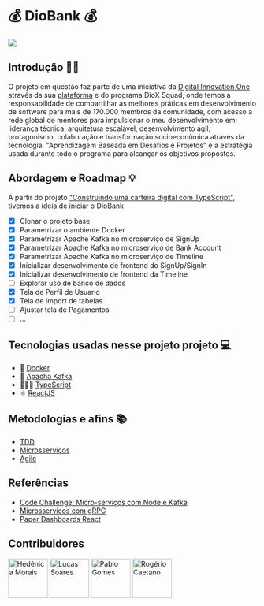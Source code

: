 # 💰 DioBank 💰

![](https://thumbs.gfycat.com/GreedyReasonableGoldenmantledgroundsquirrel-max-1mb.gif)

## Introdução ✍🏽
O projeto em questão faz parte de uma iniciativa da [Digital Innovation One](https://www.linkedin.com/company/digitalinnovation-one/) através da sua [plataforma](https://web.digitalinnovation.one) e do programa DioX Squad, onde temos a responsabilidade de compartilhar as melhores práticas em desenvolvimento de software para mais de 170.000 membros da comunidade, com acesso a rede global de mentores para impulsionar o meu desenvolvimento em: liderança técnica, arquitetura escalável, desenvolvimento ágil, protagonismo, colaboração e transformação socioeconômica através da tecnologia. "Aprendizagem Baseada em Desafios e Projetos" é a estratégia usada durante todo o programa para alcançar os objetivos propostos.

## Abordagem e Roadmap 💡
A partir do projeto ["Construindo uma carteira digital com TypeScript"](https://web.digitalinnovation.one/lab/construindo-uma-carteira-digital-com-typescript/), tivemos a ideia de iniciar o DioBank

- [X] Clonar o projeto base
- [X] Parametrizar o ambiente Docker
- [X] Parametrizar Apache Kafka no microserviço de SignUp
- [X] Parametrizar Apache Kafka no microserviço de Bank Account
- [X] Parametrizar Apache Kafka no microserviço de Timeline
- [X] Inicializar desenvolvimento de frontend do SignUp/SignIn
- [X] Inicializar desenvolvimento de frontend da Timeline
- [ ] Explorar uso de banco de dados
- [X] Tela de Perfil de Usuario
- [X] Tela de Import de tabelas
- [ ] Ajustar tela de Pagamentos
- [ ] ...

## Tecnologias usadas nesse projeto projeto 💻

- 🐳 [Docker](https://www.docker.com)
- 💭 [Apacha Kafka](https://kafka.apache.org/documentation/)
- 👩🏽‍💻 [TypeScript](https://www.typescriptlang.org)
- ⚛️ [ReactJS](https://pt-br.reactjs.org)

## Metodologias e afins 📚
- [TDD](https://pt.wikipedia.org/wiki/Test-driven_development)
- [Microsserviços](https://www.thoughtworks.com/pt/insights/blog/microservices-nutshell)
- [Agile](agilemanifesto.org)

## Referências
- [Code Challenge: Micro-serviços com Node e Kafka](https://www.youtube.com/watch?v=-H8pD7sMcfo)
- [Microsserviços com gRPC](https://www.youtube.com/watch?v=FcZ00E5PLIE)
- [Paper Dashboards React](https://github.com/creativetimofficial/paper-dashboard-react)

## Contribuidores

<a href="https://github.com/hedenica"><img src="https://avatars2.githubusercontent.com/u/56850413?s=460&u=21eee89a16c2735be9ac25bdb956bde0a359a5f8&v=4" title="Hedênica Morais" width="80" height="80"></a>
<a href="https://github.com/lucassgomes"><img src="https://avatars0.githubusercontent.com/u/29816632?s=460&u=ce45d796b68ec1f00f6c6cf4f2823f4584ae8387&v=4" title="Lucas Soares" width="80" height="80"></a>
<a href="https://github.com/pablojr17"><img src="https://avatars2.githubusercontent.com/u/47211806?s=460&u=38f26b994d8a53b35eeb226ed16893d1a9b659f2&v=4" title="Pablo Gomes" width="80" height="80"></a>
<a href="https://github.com/cataua"><img src="https://avatars3.githubusercontent.com/u/1001818?s=460&u=dff9ba7e89e000759f948178fdf30d644a1f92c8&v=4" title="Rogério Caetano" width="80" height="80"></a>
